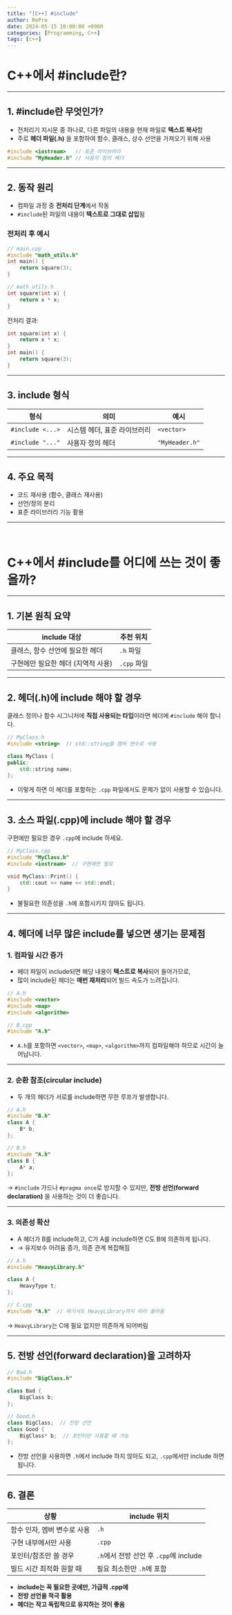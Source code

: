 ```yaml
---
title: "[C++] #include"
author: RePro
date: 2024-05-15 10:00:00 +0900
categories: [Programming, C++]
tags: [c++]
---
```


# C++에서 #include란?

---

## 1. #include란 무엇인가?

- 전처리기 지시문 중 하나로, 다른 파일의 내용을 현재 파일로 **텍스트 복사**함
- 주로 **헤더 파일(.h)** 을 포함하여 함수, 클래스, 상수 선언을 가져오기 위해 사용

```cpp
#include <iostream>   // 표준 라이브러리
#include "MyHeader.h" // 사용자 정의 헤더
```

---

## 2. 동작 원리

- 컴파일 과정 중 **전처리 단계**에서 작동
- `#include`된 파일의 내용이 **텍스트로 그대로 삽입**됨

### 전처리 후 예시

```cpp
// main.cpp
#include "math_utils.h"
int main() {
    return square(3);
}

// math_utils.h
int square(int x) {
    return x * x;
}
```

전처리 결과:

```cpp
int square(int x) {
    return x * x;
}
int main() {
    return square(3);
}
```

---

## 3. include 형식

| 형식 | 의미 | 예시 |
|------|------|------|
| `#include <...>` | 시스템 헤더, 표준 라이브러리 | `<vector>` |
| `#include "..."` | 사용자 정의 헤더 | `"MyHeader.h"` |

---

## 4. 주요 목적

- 코드 재사용 (함수, 클래스 재사용)
- 선언/정의 분리
- 표준 라이브러리 기능 활용

---

<br>

# C++에서 #include를 어디에 쓰는 것이 좋을까?

---

## 1. 기본 원칙 요약

| include 대상 | 추천 위치 |
|--------------|------------|
| 클래스, 함수 선언에 필요한 헤더 | `.h` 파일 |
| 구현에만 필요한 헤더 (지역적 사용) | `.cpp` 파일 |

---

## 2. 헤더(.h)에 include 해야 할 경우

클래스 정의나 함수 시그니처에 **직접 사용되는 타입**이라면 헤더에 `#include` 해야 합니다.

```cpp
// MyClass.h
#include <string>  // std::string을 멤버 변수로 사용

class MyClass {
public:
    std::string name;
};
```

- 이렇게 하면 이 헤더를 포함하는 `.cpp` 파일에서도 문제가 없이 사용할 수 있습니다.

---

## 3. 소스 파일(.cpp)에 include 해야 할 경우

구현에만 필요한 경우 `.cpp`에 include 하세요.

```cpp
// MyClass.cpp
#include "MyClass.h"
#include <iostream>  // 구현에만 필요

void MyClass::Print() {
    std::cout << name << std::endl;
}
```

- 불필요한 의존성을 `.h`에 포함시키지 않아도 됩니다.

---

## 4. 헤더에 너무 많은 include를 넣으면 생기는 문제점

### 1. 컴파일 시간 증가

- 헤더 파일이 include되면 해당 내용이 **텍스트로 복사**되어 들어가므로,
- 많이 include된 헤더는 **매번 재처리**되어 빌드 속도가 느려집니다.

```cpp
// A.h
#include <vector>
#include <map>
#include <algorithm>

// B.cpp
#include "A.h"
```

- `A.h`를 포함하면 `<vector>`, `<map>`, `<algorithm>`까지 컴파일해야 하므로 시간이 늘어납니다.

---

### 2. 순환 참조(circular include)

- 두 개의 헤더가 서로를 include하면 무한 루프가 발생합니다.

```cpp
// A.h
#include "B.h"
class A {
    B* b;
};

// B.h
#include "A.h"
class B {
    A* a;
};
```

→ `#include` 가드나 `#pragma once`로 방지할 수 있지만, **전방 선언(forward declaration)** 을 사용하는 것이 더 좋습니다.

---

### 3. 의존성 확산

- A 헤더가 B를 include하고, C가 A를 include하면 C도 B에 의존하게 됩니다.
- → 유지보수 어려움 증가, 의존 관계 복잡해짐

```cpp
// A.h
#include "HeavyLibrary.h"

class A {
    HeavyType t;
};

// C.cpp
#include "A.h"  // 여기서도 HeavyLibrary까지 따라 들어옴
```

→ `HeavyLibrary`는 C에 필요 없지만 의존하게 되어버림

---

## 5. 전방 선언(forward declaration)을 고려하자

```cpp
// Bad.h
#include "BigClass.h"

class Bad {
    BigClass b;
};

// Good.h
class BigClass;  // 전방 선언
class Good {
    BigClass* b;  // 포인터만 사용할 때 가능
};
```

- 전방 선언을 사용하면 `.h`에서 include 하지 않아도 되고, `.cpp`에서만 include 하면 됩니다.

---

## 6. 결론

| 상황 | include 위치 |
|------|---------------|
| 함수 인자, 멤버 변수로 사용 | `.h` |
| 구현 내부에서만 사용 | `.cpp` |
| 포인터/참조만 쓸 경우 | `.h`에서 전방 선언 후 `.cpp`에 include |
| 빌드 시간 최적화 원할 때 | 필요 최소한만 `.h`에 포함 |

- **include는 꼭 필요한 곳에만, 가급적 .cpp에**
- **전방 선언을 적극 활용**
- **헤더는 작고 독립적으로 유지하는 것이 좋음**
